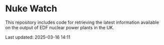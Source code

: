 # Nuke Watch

This repository includes code for retrieving the latest information available on the output of EDF nuclear power plants in the UK.

Last updated: 2025-03-16 14:11
